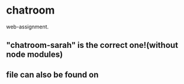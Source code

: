 # chatroom
web-assignment.

## "chatroom-sarah" is the correct one!(without node modules)
## file can also be found on 
